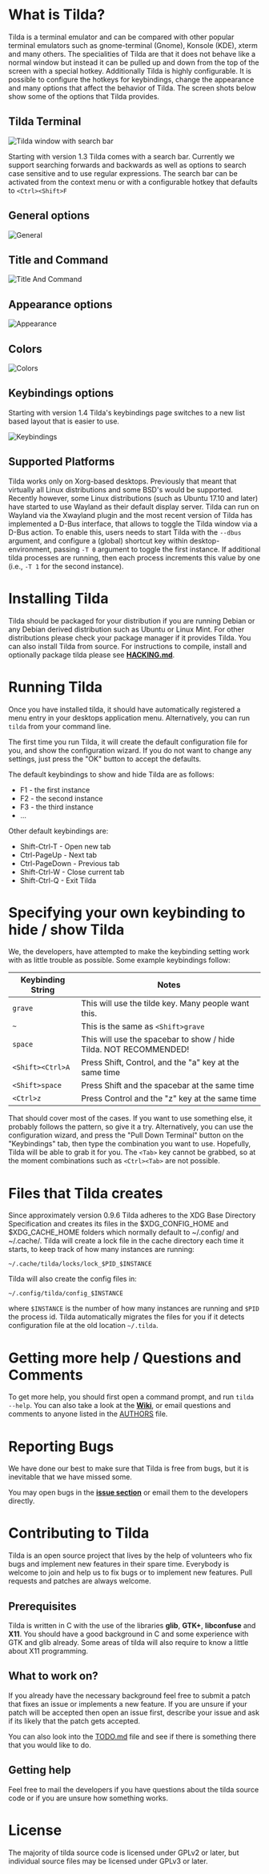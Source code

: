 # What is Tilda?

Tilda is a terminal emulator and can be compared with other popular terminal emulators such as
gnome-terminal (Gnome), Konsole (KDE), xterm and many others. The specialities of Tilda
are that it does not behave like a normal window but instead it can be pulled up and down from the top
of the screen with a special hotkey. Additionally Tilda is highly configurable. It is possible to configure the
hotkeys for keybindings, change the appearance and many options that affect the behavior of Tilda. The screen shots
below show some of the options that Tilda provides.

## Tilda Terminal
![Tilda window with search bar](images/tilda_terminal_with_search_bar.png)

Starting with version 1.3 Tilda comes with a search bar. Currently we support searching forwards and backwards
as well as options to search case sensitive and to use regular expressions. The search bar can be activated from
the context menu or with a configurable hotkey that defaults to `<Ctrl><Shift>F`
## General options
![General](images/tilda_general-16-9.png)

## Title and Command
![Title And Command](images/tilda_title_and_command-16-9.png)

## Appearance options
![Appearance](images/tilda_appearance-16-9.png)

## Colors
![Colors](images/tilda_colors-16-9.png)

## Keybindings options

Starting with version 1.4 Tilda's keybindings page switches to
a new list based layout that is easier to use.

![Keybindings](images/tilda_keybindings-16-9.png)

## Supported Platforms
Tilda works only on Xorg-based desktops. Previously that
meant that virtually all Linux distributions and some BSD's would be supported.
Recently however, some Linux distributions
(such as Ubuntu 17.10 and later) have started to use Wayland as their
default display server. Tilda can run on Wayland via the Xwayland plugin and
the most recent version of Tilda has implemented a D-Bus interface, that
allows to toggle the Tilda window via a D-Bus action. To enable this, users
needs to start Tilda with the `--dbus` argument, and configure a (global)
shortcut key within desktop-environment, passing `-T 0` argument to toggle
the first instance. If additional tilda processes are running, then each
process increments this value by one (i.e., `-T 1` for the second instance).

# Installing Tilda

Tilda should be packaged for your distribution if you are running Debian or any Debian derived distribution such as
Ubuntu or Linux Mint. For other distributions please check your package manager if it provides Tilda. You can also
install Tilda from source. For instructions to compile, install and optionally package tilda please see
**[HACKING.md](HACKING.md)**.

# Running Tilda

Once you have installed tilda, it should have automatically registered a menu entry in your desktops application menu.
Alternatively, you can run `tilda` from your command line.

The first time you run Tilda, it will create the default configuration file for
you, and show the configuration wizard. If you do not want to change any
settings, just press the "OK" button to accept the defaults.

The default keybindings to show and hide Tilda are as follows:

 * F1 - the first instance
 * F2 - the second instance
 * F3 - the third instance
 * ...

Other default keybindings are:

 * Shift-Ctrl-T - Open new tab
 * Ctrl-PageUp - Next tab
 * Ctrl-PageDown - Previous tab
 * Shift-Ctrl-W - Close current tab
 * Shift-Ctrl-Q - Exit Tilda

# Specifying your own keybinding to hide / show Tilda

We, the developers, have attempted to make the keybinding setting work with as
little trouble as possible. Some example keybindings follow:

| Keybinding String | Notes                                                             |
|-------------------|-------------------------------------------------------------------|
| `grave`           | This will use the tilde key. Many people want this.               |
| `~`               | This is the same as `<Shift>grave`                                |
| `space`           | This will use the spacebar to show / hide Tilda. NOT RECOMMENDED! |
| `<Shift><Ctrl>A`  | Press Shift, Control, and the "a" key at the same time            |
| `<Shift>space`    | Press Shift and the spacebar at the same time                     |
| `<Ctrl>z`         | Press Control and the "z" key at the same time                    |

That should cover most of the cases. If you want to use something else, it
probably follows the pattern, so give it a try. Alternatively, you can use the
configuration wizard, and press the "Pull Down Terminal" button on the
"Keybindings" tab, then type the combination you want to use. Hopefully, Tilda
will be able to grab it for you. The `<Tab>` key cannot be grabbed, so at the moment
combinations such as `<Ctrl><Tab>` are not possible.

# Files that Tilda creates

Since approximately version 0.9.6 Tilda adheres to the XDG Base Directory Specification and
creates its files in the $XDG_CONFIG_HOME and $XDG_CACHE_HOME folders which normally default to
~/.config/ and ~/.cache/. Tilda will create a lock file in the cache directory
each time it starts, to keep track of how many instances are running:

    ~/.cache/tilda/locks/lock_$PID_$INSTANCE

Tilda will also create the config files in:

    ~/.config/tilda/config_$INSTANCE

where `$INSTANCE` is the number of how many instances are running and
`$PID` the process id. Tilda automatically migrates the files for you if it detects configuration file
at the old location `~/.tilda`.

# Getting more help / Questions and Comments

To get more help, you should first open a command prompt, and run `tilda
--help`. You can also take a look at the **[Wiki](https://github.com/lanoxx/tilda/wiki)**, or email
questions and comments to anyone listed in the [AUTHORS](AUTHORS) file.

# Reporting Bugs

We have done our best to make sure that Tilda is free from bugs, but it is
inevitable that we have missed some.

You may open bugs in the **[issue section](http://github.com/lanoxx/tilda/issues)** or email them to the
developers directly.

# Contributing to Tilda

Tilda is an open source project that lives by the help of volunteers
who fix bugs and implement new features in their spare time. Everybody is
welcome to join and help us to fix bugs or to implement new features.
Pull requests and patches are always welcome.

## Prerequisites

Tilda is written in C with the use of the libraries
**glib**, **GTK+**, **libconfuse** and **X11**. You should have a
good background in C and some experience with GTK and glib already. Some
areas of tilda will also require to know a little about X11 programming.

## What to work on?

If you already have the necessary background feel free to submit a patch
that fixes an issue or implements a new feature. If you are unsure if
your patch will be accepted then open an issue first, describe your issue
and ask if its likely that the patch gets accepted.

You can also look into the [TODO.md](TODO.md) file and see if there
is something there that you would like to do.

## Getting help

Feel free to mail the developers if you have questions about the
tilda source code or if you are unsure how something works.

# License

The majority of tilda source code is licensed under GPLv2 or later, but
individual source files may be licensed under GPLv3 or later.
